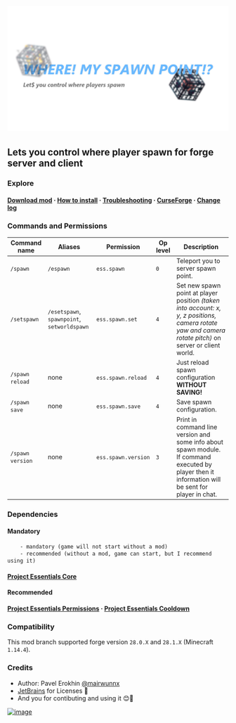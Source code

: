 # ![image](assets/spawn_social.png)

## Lets you control where player spawn for forge server and client

### Explore

#### [Download mod](https://github.com/ProjectEssentials/ProjectEssentials-Spawn/releases/download/v1.14.4-1.1.1/Project.Essentials.Spawn-1.14.4-1.1.1.jar) · [How to install](documentation/how-install.md) · [Troubleshooting](https://github.com/ProjectEssentials/ProjectEssentials-Spawn/issues/new/choose) · [CurseForge](https://www.curseforge.com/minecraft/mc-mods/ProjectEssentials-Spawn) · [Change log](changelog.md)

### Commands and Permissions

|Command name      |Aliases                                      |Permission           |Op level  |Description  |
|-----             |-----                                        |----                 |----      |----         |
|`/spawn`          |`/espawn`                                    |`ess.spawn`          |`0`       |Teleport you to server spawn point.|
|`/setspawn`       |`/esetspawn`, `spawnpoint`, `setworldspawn`  |`ess.spawn.set`      |`4`       |Set new spawn point at player position *(taken into account: x, y, z positions, camera rotate yaw and camera rotate pitch)* on server or client world.|
|`/spawn reload`   | none                                        |`ess.spawn.reload`   |`4`       |Just reload spawn configuration **WITHOUT SAVING!**|
|`/spawn save`     | none                                        |`ess.spawn.save`     |`4`       |Save spawn configuration.|
|`/spawn version`  | none                                        |`ess.spawn.version`  |`3`       |Print in command line version and some info about spawn module. If command executed by player then it information will be sent for player in chat.|

### Dependencies

#### Mandatory

```none
    - mandatory (game will not start without a mod)
    - recommended (without a mod, game can start, but I recommend using it)
```

#### [Project Essentials Core](https://github.com/ProjectEssentials/ProjectEssentials-Core/releases)

#### Recommended

#### [Project Essentials Permissions](https://github.com/ProjectEssentials/ProjectEssentials-Permissions/releases) · [Project Essentials Cooldown](https://github.com/ProjectEssentials/ProjectEssentials-Cooldown/releases)

### Compatibility

This mod branch supported forge version `28.0.X` and `28.1.X` (Minecraft `1.14.4`).

### Credits

- Author: Pavel Erokhin [@mairwunnx](https://github.com/mairwunnx)
- [JetBrains](https://www.jetbrains.com/) for Licenses 🥰
- And you for contibuting and using it 😊🤗

[![image](https://github.com/ProjectEssentials/ProjectEssentials-Core/raw/MC-1.14.4/assets/support_social.png)](https://ko-fi.com/mairwunnx)
